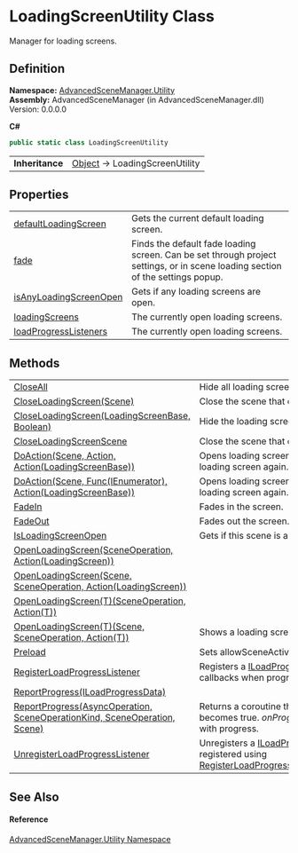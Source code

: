 # LoadingScreenUtility Class


Manager for loading screens.



## Definition
**Namespace:** <a href="N_AdvancedSceneManager_Utility">AdvancedSceneManager.Utility</a>  
**Assembly:** AdvancedSceneManager (in AdvancedSceneManager.dll) Version: 0.0.0.0

**C#**
``` C#
public static class LoadingScreenUtility
```

<table><tr><td><strong>Inheritance</strong></td><td><a href="https://learn.microsoft.com/dotnet/api/system.object" target="_blank" rel="noopener noreferrer">Object</a>  →  LoadingScreenUtility</td></tr>
</table>



## Properties
<table>
<tr>
<td><a href="P_AdvancedSceneManager_Utility_LoadingScreenUtility_defaultLoadingScreen">defaultLoadingScreen</a></td>
<td>Gets the current default loading screen.</td></tr>
<tr>
<td><a href="P_AdvancedSceneManager_Utility_LoadingScreenUtility_fade">fade</a></td>
<td>Finds the default fade loading screen. Can be set through project settings, or in scene loading section of the settings popup.</td></tr>
<tr>
<td><a href="P_AdvancedSceneManager_Utility_LoadingScreenUtility_isAnyLoadingScreenOpen">isAnyLoadingScreenOpen</a></td>
<td>Gets if any loading screens are open.</td></tr>
<tr>
<td><a href="P_AdvancedSceneManager_Utility_LoadingScreenUtility_loadingScreens">loadingScreens</a></td>
<td>The currently open loading screens.</td></tr>
<tr>
<td><a href="P_AdvancedSceneManager_Utility_LoadingScreenUtility_loadProgressListeners">loadProgressListeners</a></td>
<td>The currently open loading screens.</td></tr>
</table>

## Methods
<table>
<tr>
<td><a href="M_AdvancedSceneManager_Utility_LoadingScreenUtility_CloseAll">CloseAll</a></td>
<td>Hide all loading screens.</td></tr>
<tr>
<td><a href="M_AdvancedSceneManager_Utility_LoadingScreenUtility_CloseLoadingScreen_1">CloseLoadingScreen(Scene)</a></td>
<td>Close the scene that contained a loading screen.</td></tr>
<tr>
<td><a href="M_AdvancedSceneManager_Utility_LoadingScreenUtility_CloseLoadingScreen">CloseLoadingScreen(LoadingScreenBase, Boolean)</a></td>
<td>Hide the loading screen.</td></tr>
<tr>
<td><a href="M_AdvancedSceneManager_Utility_LoadingScreenUtility_CloseLoadingScreenScene">CloseLoadingScreenScene</a></td>
<td>Close the scene that contained a loading screen.</td></tr>
<tr>
<td><a href="M_AdvancedSceneManager_Utility_LoadingScreenUtility_DoAction">DoAction(Scene, Action, Action(LoadingScreenBase))</a></td>
<td>Opens loading screen, performs action and hides loading screen again.</td></tr>
<tr>
<td><a href="M_AdvancedSceneManager_Utility_LoadingScreenUtility_DoAction_1">DoAction(Scene, Func(IEnumerator), Action(LoadingScreenBase))</a></td>
<td>Opens loading screen, performs action and hides loading screen again.</td></tr>
<tr>
<td><a href="M_AdvancedSceneManager_Utility_LoadingScreenUtility_FadeIn">FadeIn</a></td>
<td>Fades in the screen.</td></tr>
<tr>
<td><a href="M_AdvancedSceneManager_Utility_LoadingScreenUtility_FadeOut">FadeOut</a></td>
<td>Fades out the screen.</td></tr>
<tr>
<td><a href="M_AdvancedSceneManager_Utility_LoadingScreenUtility_IsLoadingScreenOpen">IsLoadingScreenOpen</a></td>
<td>Gets if this scene is a loading screen.</td></tr>
<tr>
<td><a href="M_AdvancedSceneManager_Utility_LoadingScreenUtility_OpenLoadingScreen">OpenLoadingScreen(SceneOperation, Action(LoadingScreen))</a></td>
<td> </td></tr>
<tr>
<td><a href="M_AdvancedSceneManager_Utility_LoadingScreenUtility_OpenLoadingScreen_1">OpenLoadingScreen(Scene, SceneOperation, Action(LoadingScreen))</a></td>
<td> </td></tr>
<tr>
<td><a href="M_AdvancedSceneManager_Utility_LoadingScreenUtility_OpenLoadingScreen__1">OpenLoadingScreen(T)(SceneOperation, Action(T))</a></td>
<td> </td></tr>
<tr>
<td><a href="M_AdvancedSceneManager_Utility_LoadingScreenUtility_OpenLoadingScreen__1_1">OpenLoadingScreen(T)(Scene, SceneOperation, Action(T))</a></td>
<td>Shows a loading screen.</td></tr>
<tr>
<td><a href="M_AdvancedSceneManager_Utility_LoadingScreenUtility_Preload">Preload</a></td>
<td>Sets allowSceneActivation to false.</td></tr>
<tr>
<td><a href="M_AdvancedSceneManager_Utility_LoadingScreenUtility_RegisterLoadProgressListener">RegisterLoadProgressListener</a></td>
<td>Registers a <a href="T_AdvancedSceneManager_Loading_ILoadProgressListener">ILoadProgressListener</a> that will receive callbacks when progress is reported from ASM.</td></tr>
<tr>
<td><a href="M_AdvancedSceneManager_Utility_LoadingScreenUtility_ReportProgress">ReportProgress(ILoadProgressData)</a></td>
<td> </td></tr>
<tr>
<td><a href="M_AdvancedSceneManager_Utility_LoadingScreenUtility_ReportProgress_1">ReportProgress(AsyncOperation, SceneOperationKind, SceneOperation, Scene)</a></td>
<td>Returns a coroutine that returns when isDone becomes true. <em>onProgress</em> will be called every frame with progress.</td></tr>
<tr>
<td><a href="M_AdvancedSceneManager_Utility_LoadingScreenUtility_UnregisterLoadProgressListener">UnregisterLoadProgressListener</a></td>
<td>Unregisters a <a href="T_AdvancedSceneManager_Loading_ILoadProgressListener">ILoadProgressListener</a> that was registered using <a href="M_AdvancedSceneManager_Utility_LoadingScreenUtility_RegisterLoadProgressListener">RegisterLoadProgressListener(ILoadProgressListener)</a>.</td></tr>
</table>

## See Also


#### Reference
<a href="N_AdvancedSceneManager_Utility">AdvancedSceneManager.Utility Namespace</a>  
